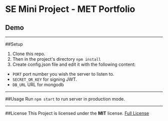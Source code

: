 # SE Mini Project - MET Portfolio
## Demo
---
##Setup
1. Clone this repo.
2. Then in the project's directory `npm install`
3. Create config.json file and edit it with the following content:
  * `PORT` port number you wish the server to listen to.
  * `SECRET_OR_KEY` for signing JWT.
  * `DB_URL` URL for mongodb

---
##Usage
Run `npm start` to run server in production mode.

---
##License
This Project is licensed under the **MIT** license.
[Full License](https://github.com/TheRealImaginary/se-miniproject/blob/master/LICENSE)